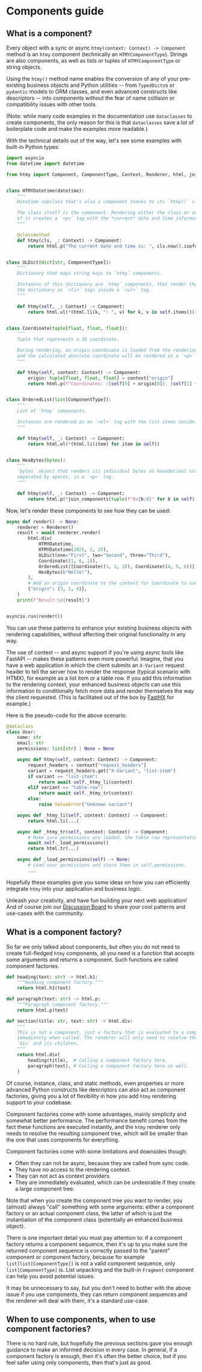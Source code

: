 # Components guide

## What is a component?

Every object with a sync or async `htmy(context: Context) -> Component` method is an `htmy` component (technically an `HTMYComponentType`). Strings are also components, as well as lists or tuples of `HTMYComponentType` or string objects.

Using the `htmy()` method name enables the conversion of any of your pre-existing business objects and Python utilities -- from `TypedDicts`s or `pydantic` models to ORM classes, and even advanced constructs like descriptors -- into components without the fear of name collision or compatibility issues with other tools.

(Note: while many code examples in the documentation use `dataclasses` to create components, the only reason for this is that `dataclasses` save a lot of boilerplate code and make the examples more readable.)

With the technical details out of the way, let's see some examples with built-in Python types:

```python
import asyncio
from datetime import datetime

from htmy import Component, ComponentType, Context, Renderer, html, join_components


class HTMYDatetime(datetime):
    """
    Datetime subclass that's also a component thanks to its `htmy()` classmethod.

    The class itself is the component. Rendering either the class or an instance
    of it creates a `<p>` tag with the *current* date and time information in it.
    """

    @classmethod
    def htmy(cls, _: Context) -> Component:
        return html.p("The current date and time is: ", cls.now().isoformat())


class ULDict(dict[str, ComponentType]):
    """
    Dictionary that maps string keys to `htmy` components.

    Instances of this dictionary are `htmy` components, that render the items in
    the dictionary as `<li>` tags inside a `<ul>` tag.
    """

    def htmy(self, _: Context) -> Component:
        return html.ul(*(html.li(k, ": ", v) for k, v in self.items()))


class Coordinate(tuple[float, float, float]):
    """
    Tuple that represents a 3D coordinate.

    During rendering, an origin coordinate is loaded from the rendering context,
    and the calculated absolute coordinate will be rendered as a `<p>` tag.
    """

    def htmy(self, context: Context) -> Component:
        origin: tuple[float, float, float] = context["origin"]
        return html.p(f"Coordinates: ({self[0] + origin[0]}, {self[1] + origin[1]}, {self[2] + origin[2]})")


class OrderedList(list[ComponentType]):
    """
    List of `htmy` components.

    Instances are rendered as an `<ol>` tag with the list items inside, wrapped by `<li>` tags.
    """

    def htmy(self, _: Context) -> Component:
        return html.ol(*(html.li(item) for item in self))


class HexBytes(bytes):
    """
    `bytes` object that renders its individual bytes as hexadecimal strings,
    separated by spaces, in a `<p>` tag.
    """

    def htmy(self, _: Context) -> Component:
        return html.p(*join_components(tuple(f"0x{b:X}" for b in self), " "))
```

Now, let's render these components to see how they can be used:

```python
async def render() -> None:
    renderer = Renderer()
    result = await renderer.render(
        html.div(
            HTMYDatetime,
            HTMYDatetime(2025, 2, 25),
            ULDict(one="First", two="Second", three="Third"),
            Coordinate((1, 6, 1)),
            OrderedList([Coordinate((1, 2, 3)), Coordinate((4, 5, 6))]),
            HexBytes(b"Hello!"),
        ),
        # Add an origin coordinate to the context for Coordinate to use.
        {"origin": (3, 1, 4)},
    )
    print(f"Result:\n{result}")


asyncio.run(render())
```

You can use these patterns to enhance your existing business objects with rendering capabilities, without affecting their original functionality in any way.

The use of context -- and async support if you're using async tools like FastAPI -- makes these patterns even more powerful. Imagine, that you have a web application in which the client submits an `X-Variant` request header to tell the server how to render the response (typical scenario with HTMX), for example as a list item or a table row. If you add this information to the rendering context, your enhanced business objects can use this information to conditionally fetch more data and render themselves the way the client requested. (This is facilitated out of the box by [FastHX](https://volfpeter.github.io/fasthx/examples/htmy/) for example.)

Here is the pseudo-code for the above scenario:

```python
@dataclass
class User:
    name: str
    email: str
    permissions: list[str] | None = None

    async def htmy(self, context: Context) -> Component:
        request_headers = context["request_headers"]
        variant = request_headers.get("X-Variant", "list-item")
        if variant == "list-item":
            return await self._htmy_li(context)
        elif variant == "table-row":
            return await self._htmy_tr(context)
        else:
            raise ValueError("Unknown variant")

    async def _htmy_li(self, context: Context) -> Component:
        return html.li(...)

    async def _htmy_tr(self, context: Context) -> Component:
        # Make sure permissions are loaded, the table row representation needs them.
        await self._load_permissions()
        return html.tr(...)

    async def _load_permissions(self) -> None:
        # Load user permissions and store them in self.permissions.
        ...
```

Hopefully these examples give you some ideas on how you can efficiently integrate `htmy` into your application and business logic.

Unleash your creativity, and have fun building your next web application! And of course join our [Discussion Board](https://github.com/volfpeter/htmy/discussions) to share your cool patterns and use-cases with the community.

## What is a component factory?

So far we only talked about components, but often you do not need to create full-fledged `htmy` components, all you need is a function that accepts some arguments and returns a component. Such functions are called component factories.

```python
def heading(text: str) -> html.h1:
    """Heading component factory."""
    return html.h1(text)

def paragraph(text: str) -> html.p:
    """Paragraph component factory."""
    return html.p(text)

def section(title: str, text: str) -> html.div:
    """
    This is not a component, just a factory that is evaluated to a component
    immediately when called. The renderer will only need to resolve the inner
    `div` and its children.
    """
    return html.div(
        heading(title),  # Calling a component factory here.
        paragraph(text), # Calling a component factory here as well.
    )
```

Of course, instance, class, and static methods, even properties or more advanced Python constructs like descriptors can also act as component factories, giving you a lot of flexibility in how you add `htmy` rendering support to your codebase.

Component factories come with some advantages, mainly simplicity and somewhat better performance. The performance benefit comes from the fact these functions are executed instantly, and the `htmy` renderer only needs to resolve the resulting component tree, which will be smaller than the one that uses components for everything.

Component factories come with some limitations and downsides though:

- Often they can not be async, because they are called from sync code.
- They have no access to the rendering context.
- They can not act as context providers.
- They are immediately evaluated, which can be undesirable if they create a large component tree.

Note that when you create the component tree you want to render, you (almost) always "call" something with some arguments: either a component factory or an actual component class, the latter of which is just the instantiation of the component class (potentially an enhanced business object).

There is one important detail you must pay attention to: if a component factory returns a component sequence, then it's up to you make sure the returned component sequence is correctly passed to the "parent" component or component factory, because for example `list[list[ComponentType]]` is not a valid component sequence, only `list[ComponentType]` is. List unpacking and the built-in `Fragment` component can help you avoid potential issues.

It may be unnecessary to say, but you don't need to bother with the above issue if you use components, they can return component sequences and the renderer will deal with them, it's a standard use-case.

## When to use components, when to use component factories?

There is no hard rule, but hopefully the previous sections gave you enough guidance to make an informed decision in every case. In general, if a component factory is enough, then it's often the better choice, but if you feel safer using only components, then that's just as good.
